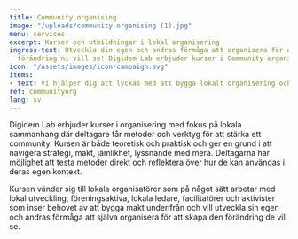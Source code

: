 ```yaml
---
title: Community organising
image: "/uploads/community organising (1).jpg"
menu: services
excerpt: Kurser och utbildningar i lokal organisering
ingress-text: Utveckla din egen och andras förmåga att organisera för att skapa den
  förändring ni vill se! Digidem Lab erbjuder kurser i Community organising
icon: "/assets/images/icon-campaign.svg"
items:
- text: Vi hjälper dig att lyckas med att bygga lokalt organisering och ledarskap! Våra beprövade metodpaket kombinerat med fokus på lokala behov och utmaningar ger din organisation förutsättningar att växa och utvecklas.
ref: communityorg
lang: sv
---
```

Digidem Lab erbjuder kurser i organisering med fokus på lokala sammanhang där deltagare får metoder och verktyg för att stärka ett community. Kursen är både teoretisk och praktisk och ger en grund i att navigera strategi, makt, jämlikhet, lyssnande med mera. Deltagarna har möjlighet att testa metoder direkt och reflektera över hur de kan användas i deras egen kontext.

Kursen vänder sig till lokala organisatörer som på något sätt arbetar med lokal utveckling, föreningsaktiva, lokala ledare, facilitatörer och aktivister som inser behovet av att bygga makt underifrån och vill utveckla sin egen och andras förmåga att själva organisera för att skapa den förändring de vill se.
